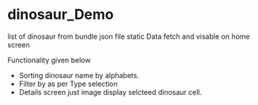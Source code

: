 # dinosaur_Demo
list of dinosaur from bundle json file static Data fetch and visable on home screen

Functionality given below
- Sorting dinosaur name by alphabets.
- Filter by as per Type selection
- Details screen just image display selcteed dinosaur cell.
